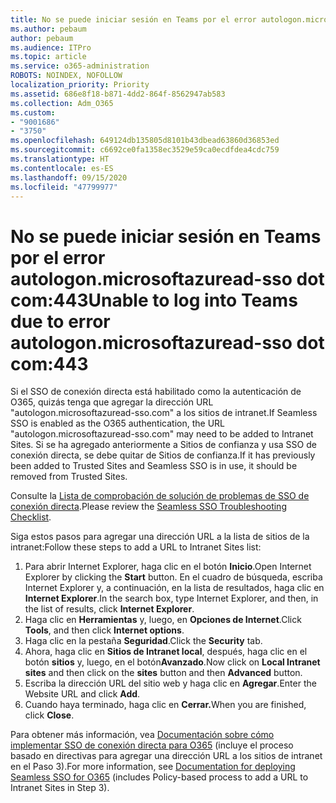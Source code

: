 ```yaml
---
title: No se puede iniciar sesión en Teams por el error autologon.microsoftazuread-sso.com:443
ms.author: pebaum
author: pebaum
ms.audience: ITPro
ms.topic: article
ms.service: o365-administration
ROBOTS: NOINDEX, NOFOLLOW
localization_priority: Priority
ms.assetid: 686e8f18-b871-4dd2-864f-8562947ab583
ms.collection: Adm_O365
ms.custom:
- "9001686"
- "3750"
ms.openlocfilehash: 649124db135805d8101b43dbead63860d36853ed
ms.sourcegitcommit: c6692ce0fa1358ec3529e59ca0ecdfdea4cdc759
ms.translationtype: HT
ms.contentlocale: es-ES
ms.lasthandoff: 09/15/2020
ms.locfileid: "47799977"
---
```

# <a name="unable-to-log-into-teams-due-to-error-autologonmicrosoftazuread-sso-dot-com443"></a><span data-ttu-id="13de1-102">No se puede iniciar sesión en Teams por el error autologon.microsoftazuread-sso dot com:443</span><span class="sxs-lookup"><span data-stu-id="13de1-102">Unable to log into Teams due to error autologon.microsoftazuread-sso dot com:443</span></span>

<span data-ttu-id="13de1-103">Si el SSO de conexión directa está habilitado como la autenticación de O365, quizás tenga que agregar la dirección URL "autologon.microsoftazuread-sso.com" a los sitios de intranet.</span><span class="sxs-lookup"><span data-stu-id="13de1-103">If Seamless SSO is enabled as the O365 authentication, the URL "autologon.microsoftazuread-sso.com" may need to be added to Intranet Sites.</span></span>  <span data-ttu-id="13de1-104">Si se ha agregado anteriormente a Sitios de confianza y usa SSO de conexión directa, se debe quitar de Sitios de confianza.</span><span class="sxs-lookup"><span data-stu-id="13de1-104">If it has previously been added to Trusted Sites  and Seamless SSO is in use, it should be removed from Trusted Sites.</span></span>

<span data-ttu-id="13de1-105">Consulte la [Lista de comprobación de solución de problemas de SSO de conexión directa](https://docs.microsoft.com/azure/active-directory/hybrid/tshoot-connect-sso#troubleshooting-checklist).</span><span class="sxs-lookup"><span data-stu-id="13de1-105">Please review the [Seamless SSO Troubleshooting Checklist](https://docs.microsoft.com/azure/active-directory/hybrid/tshoot-connect-sso#troubleshooting-checklist).</span></span>

<span data-ttu-id="13de1-106">Siga estos pasos para agregar una dirección URL a la lista de sitios de la intranet:</span><span class="sxs-lookup"><span data-stu-id="13de1-106">Follow these steps to add a URL to Intranet Sites list:</span></span>

1. <span data-ttu-id="13de1-107">Para abrir Internet Explorer, haga clic en el botón **Inicio**.</span><span class="sxs-lookup"><span data-stu-id="13de1-107">Open Internet Explorer by clicking the **Start** button.</span></span> <span data-ttu-id="13de1-108">En el cuadro de búsqueda, escriba Internet Explorer y, a continuación, en la lista de resultados, haga clic en **Internet Explorer**.</span><span class="sxs-lookup"><span data-stu-id="13de1-108">In the search box, type Internet Explorer, and then, in the list of results, click **Internet Explorer**.</span></span>
2. <span data-ttu-id="13de1-109">Haga clic en **Herramientas** y, luego, en **Opciones de Internet**.</span><span class="sxs-lookup"><span data-stu-id="13de1-109">Click **Tools**, and then click **Internet options**.</span></span>
3. <span data-ttu-id="13de1-110">Haga clic en la pestaña **Seguridad**.</span><span class="sxs-lookup"><span data-stu-id="13de1-110">Click the **Security** tab.</span></span>
4. <span data-ttu-id="13de1-111">Ahora, haga clic en **Sitios de Intranet local**, después, haga clic en el botón **sitios** y, luego, en el botón**Avanzado**.</span><span class="sxs-lookup"><span data-stu-id="13de1-111">Now click on **Local Intranet sites** and then click on the **sites** button and then **Advanced** button.</span></span>
5. <span data-ttu-id="13de1-112">Escriba la dirección URL del sitio web y haga clic en **Agregar**.</span><span class="sxs-lookup"><span data-stu-id="13de1-112">Enter the Website URL and click **Add**.</span></span>
6. <span data-ttu-id="13de1-113">Cuando haya terminado, haga clic en **Cerrar.**</span><span class="sxs-lookup"><span data-stu-id="13de1-113">When you are finished, click **Close**.</span></span>

<span data-ttu-id="13de1-114">Para obtener más información, vea [Documentación sobre cómo implementar SSO de conexión directa para O365](https://docs.microsoft.com/azure/active-directory/hybrid/how-to-connect-sso-quick-start) (incluye el proceso basado en directivas para agregar una dirección URL a los sitios de intranet en el Paso 3).</span><span class="sxs-lookup"><span data-stu-id="13de1-114">For more information, see [Documentation for deploying Seamless SSO for O365](https://docs.microsoft.com/azure/active-directory/hybrid/how-to-connect-sso-quick-start) (includes Policy-based process to add a URL to Intranet Sites in Step 3).</span></span>
